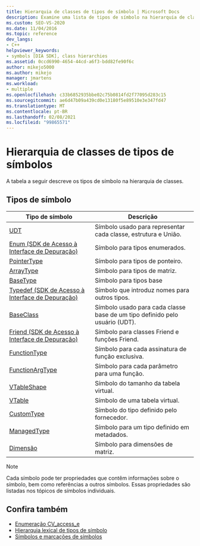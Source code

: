 ```yaml
---
title: Hierarquia de classes de tipos de símbolo | Microsoft Docs
description: Examine uma lista de tipos de símbolo na hierarquia de classes do SDK de acesso à interface de depuração do Visual Studio.
ms.custom: SEO-VS-2020
ms.date: 11/04/2016
ms.topic: reference
dev_langs:
- C++
helpviewer_keywords:
- symbols [DIA SDK], class hierarchies
ms.assetid: 0ccd6990-4654-44cd-a6f3-bdd82fe90f6c
author: mikejo5000
ms.author: mikejo
manager: jmartens
ms.workload:
- multiple
ms.openlocfilehash: c33b6852935bbe02c75b0814fd2f77095d283c15
ms.sourcegitcommit: ae6d47b09a439cd0e13180f5e89510e3e347fd47
ms.translationtype: MT
ms.contentlocale: pt-BR
ms.lasthandoff: 02/08/2021
ms.locfileid: "99865571"
---
```

# <a name="class-hierarchy-of-symbol-types"></a>Hierarquia de classes de tipos de símbolos
A tabela a seguir descreve os tipos de símbolo na hierarquia de classes.

## <a name="symbol-types"></a>Tipos de símbolo

|Tipo de símbolo|Descrição|
|-----------------|-----------------|
|[UDT](../../debugger/debug-interface-access/udt.md)|Símbolo usado para representar cada classe, estrutura e União.|
|[Enum (SDK de Acesso à Interface de Depuração)](../../debugger/debug-interface-access/enum-debug-interface-access-sdk.md)|Símbolo para tipos enumerados.|
|[PointerType](../../debugger/debug-interface-access/pointertype.md)|Símbolo para tipos de ponteiro.|
|[ArrayType](../../debugger/debug-interface-access/arraytype.md)|Símbolo para tipos de matriz.|
|[BaseType](../../debugger/debug-interface-access/basetype.md)|Símbolo para tipos base|
|[Typedef (SDK de Acesso à Interface de Depuração)](../../debugger/debug-interface-access/typedef-debug-interface-access-sdk.md)|Símbolo que introduz nomes para outros tipos.|
|[BaseClass](../../debugger/debug-interface-access/baseclass.md)|Símbolo usado para cada classe base de um tipo definido pelo usuário (UDT).|
|[Friend (SDK de Acesso à Interface de Depuração)](../../debugger/debug-interface-access/friend-debug-interface-access-sdk.md)|Símbolo para classes Friend e funções Friend.|
|[FunctionType](../../debugger/debug-interface-access/functiontype.md)|Símbolo para cada assinatura de função exclusiva.|
|[FunctionArgType](../../debugger/debug-interface-access/functionargtype.md)|Símbolo para cada parâmetro para uma função.|
|[VTableShape](../../debugger/debug-interface-access/vtableshape.md)|Símbolo do tamanho da tabela virtual.|
|[VTable](../../debugger/debug-interface-access/vtable.md)|Símbolo de uma tabela virtual.|
|[CustomType](../../debugger/debug-interface-access/customtype.md)|Símbolo do tipo definido pelo fornecedor.|
|[ManagedType](../../debugger/debug-interface-access/managedtype.md)|Símbolo para um tipo definido em metadados.|
|[Dimensão](../../debugger/debug-interface-access/dimension.md)|Símbolo para dimensões de matriz.|

> [!NOTE]
> Cada símbolo pode ter propriedades que contêm informações sobre o símbolo, bem como referências a outros símbolos. Essas propriedades são listadas nos tópicos de símbolos individuais.

## <a name="see-also"></a>Confira também
- [Enumeração CV_access_e](../../debugger/debug-interface-access/cv-access-e.md)
- [Hierarquia lexical de tipos de símbolo](../../debugger/debug-interface-access/lexical-hierarchy-of-symbol-types.md)
- [Símbolos e marcações de símbolos](../../debugger/debug-interface-access/symbols-and-symbol-tags.md)